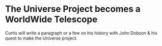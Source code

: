 # The Universe Project becomes a WorldWide Telescope

Curtis will write a paragraph or a few on his history with John Dobson & his quest to make the Universe project.